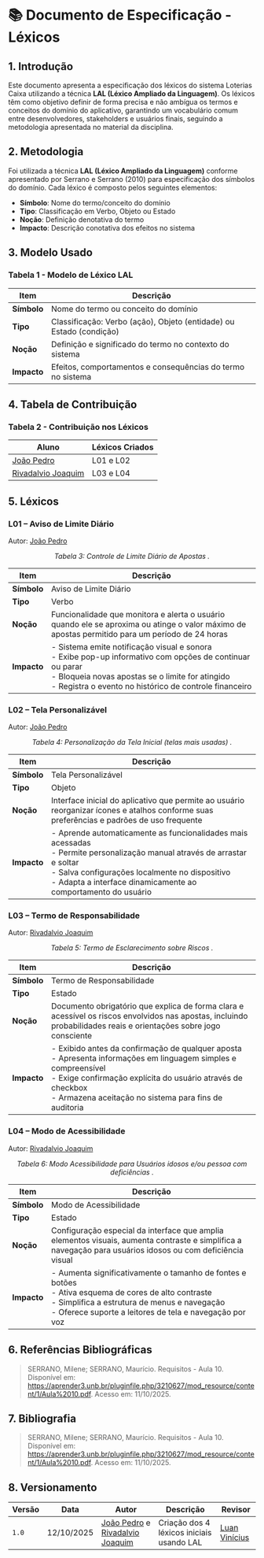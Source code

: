 # 📚 Documento de Especificação - Léxicos

## 1. Introdução

Este documento apresenta a especificação dos léxicos do sistema Loterias Caixa utilizando a técnica **LAL (Léxico Ampliado da Linguagem)**. Os léxicos têm como objetivo definir de forma precisa e não ambígua os termos e conceitos do domínio do aplicativo, garantindo um vocabulário comum entre desenvolvedores, stakeholders e usuários finais, seguindo a metodologia apresentada no material da disciplina.

## 2. Metodologia

Foi utilizada a técnica **LAL (Léxico Ampliado da Linguagem)** conforme apresentado por Serrano e Serrano (2010) para especificação dos símbolos do domínio. Cada léxico é composto pelos seguintes elementos:

- **Símbolo**: Nome do termo/conceito do domínio
- **Tipo**: Classificação em Verbo, Objeto ou Estado
- **Noção**: Definição denotativa do termo
- **Impacto**: Descrição conotativa dos efeitos no sistema

## 3. Modelo Usado

### Tabela 1 - Modelo de Léxico LAL

| Item | Descrição |
|------|-----------|
| **Símbolo** | Nome do termo ou conceito do domínio |
| **Tipo** | Classificação: Verbo (ação), Objeto (entidade) ou Estado (condição) |
| **Noção** | Definição e significado do termo no contexto do sistema |
| **Impacto** | Efeitos, comportamentos e consequências do termo no sistema |

## 4. Tabela de Contribuição

### Tabela 2 - Contribuição nos Léxicos

| Aluno | Léxicos Criados |
|-------|-----------------|
| [João Pedro](https://github.com/Jadequilin) | L01 e L02 |
| [Rivadalvio Joaquim](https://github.com/RivaFilho) | L03 e L04 |

## 5. Léxicos

### L01 – Aviso de Limite Diário

Autor: [João Pedro](https://github.com/Jadequilin) 

*<p style="text-align: center;">Tabela 3: Controle de Limite Diário de Apostas .</p>*

| Item | Descrição |
|------|-----------|
| **Símbolo** | Aviso de Limite Diário |
| **Tipo** | Verbo |
| **Noção** | Funcionalidade que monitora e alerta o usuário quando ele se aproxima ou atinge o valor máximo de apostas permitido para um período de 24 horas |
| **Impacto** | - Sistema emite notificação visual e sonora<br>- Exibe pop-up informativo com opções de continuar ou parar<br>- Bloqueia novas apostas se o limite for atingido<br>- Registra o evento no histórico de controle financeiro |

### L02 – Tela Personalizável

Autor: [João Pedro](https://github.com/Jadequilin) 

*<p style="text-align: center;">Tabela 4: Personalização da Tela Inicial (telas mais usadas) .</p>*

| Item | Descrição |
|------|-----------|
| **Símbolo** | Tela Personalizável |
| **Tipo** | Objeto |
| **Noção** | Interface inicial do aplicativo que permite ao usuário reorganizar ícones e atalhos conforme suas preferências e padrões de uso frequente |
| **Impacto** | - Aprende automaticamente as funcionalidades mais acessadas<br>- Permite personalização manual através de arrastar e soltar<br>- Salva configurações localmente no dispositivo<br>- Adapta a interface dinamicamente ao comportamento do usuário |

### L03 – Termo de Responsabilidade

Autor: [Rivadalvio Joaquim](https://github.com/RivaFilho)

*<p style="text-align: center;">Tabela 5: Termo de Esclarecimento sobre Riscos .</p>*

| Item | Descrição |
|------|-----------|
| **Símbolo** | Termo de Responsabilidade |
| **Tipo** | Estado |
| **Noção** | Documento obrigatório que explica de forma clara e acessível os riscos envolvidos nas apostas, incluindo probabilidades reais e orientações sobre jogo consciente |
| **Impacto** | - Exibido antes da confirmação de qualquer aposta<br>- Apresenta informações em linguagem simples e compreensível<br>- Exige confirmação explícita do usuário através de checkbox<br>- Armazena aceitação no sistema para fins de auditoria |

### L04 – Modo de Acessibilidade

Autor: [Rivadalvio Joaquim](https://github.com/RivaFilho)

*<p style="text-align: center;">Tabela 6: Modo Acessibilidade para Usuários idosos e/ou pessoa com deficiências .</p>*


| Item | Descrição |
|------|-----------|
| **Símbolo** | Modo de Acessibilidade |
| **Tipo** | Estado |
| **Noção** | Configuração especial da interface que amplia elementos visuais, aumenta contraste e simplifica a navegação para usuários idosos ou com deficiência visual |
| **Impacto** | - Aumenta significativamente o tamanho de fontes e botões<br>- Ativa esquema de cores de alto contraste<br>- Simplifica a estrutura de menus e navegação<br>- Oferece suporte a leitores de tela e navegação por voz |

## 6. Referências Bibliográficas

> SERRANO, Milene; SERRANO, Maurício. Requisitos - Aula 10. Disponível em: <https://aprender3.unb.br/pluginfile.php/3210627/mod_resource/content/1/Aula%2010.pdf>. Acesso em: 11/10/2025.

## 7. Bibliografia

> SERRANO, Milene; SERRANO, Maurício. Requisitos - Aula 10. Disponível em: <https://aprender3.unb.br/pluginfile.php/3210627/mod_resource/content/1/Aula%2010.pdf>. Acesso em: 11/10/2025.

## 8. Versionamento

| Versão | Data | Autor | Descrição | Revisor |
|--------|------|--------|-----------|---------|
| ``1.0`` | 12/10/2025 |[João Pedro](https://github.com/Jadequilin) e [Rivadalvio Joaquim](https://github.com/RivaFilho) | Criação dos 4 léxicos iniciais usando LAL | [Luan Vinícius](https://github.com/luannvi)  |
